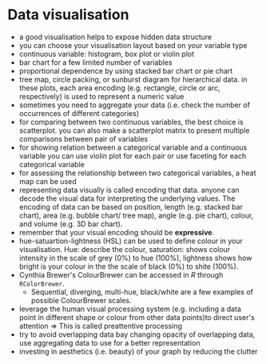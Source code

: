 # Data visualisation

- a good visualisation helps to expose hidden data structure
- you can choose your visualisation layout based on your variable type
 - continuous variable: histogram, box plot or violin plot
 - bar chart for a few limited number of variables
 - proportional dependence by using stacked bar chart or pie chart
 - tree map, circle packing, or sunburst diagram for hierarchical data. in these plots, each area encoding (e.g. rectangle, circle or arc, respectively) is used to represent a numeric value
- sometimes you need to aggregate your data (i.e. check the number of occurrences of different categories)
 - for comparing between two continuous variables, the best choice is scatterplot. you can also make a scatterplot matrix to present multiple comparisons between pair of variables
 - for showing relation between a categorical variable and a continuous variable you can use violin plot for each pair or use faceting for each categorical variable
 - for assessing the relationship between two categorical variables, a heat map can be used
- representing data visually is called encoding that data. anyone can decode the visual data for interpreting the underlying values. The encoding of data can be based on position, length (e.g. stacked bar chart), area (e.g. bubble chart/ tree map), angle (e.g. pie chart), colour, and volume (e.g. 3D bar chart).
 - remember that your visual encoding should be **expressive**.
 - hue-satuartion-lightness (HSL) can be used to define colour in your visualisation. Hue: describe the colour, saturation: shows colour intensity in the scale of grey (0%) to hue (100%), lightness shows how bright is your colour in the the scale of black (0%) to shite (100%).
 - Cynthia Brewer's ColourBrewer can be accessed in _R_ through `RColorBrewer`.
   - Sequential, diverging, multi-hue, black/white are a few examples of possible ColourBrewer scales.
- leverage the human visual processing system (e.g. including a data point in different shape or colour from other data points)to direct user's attention => This is called preattentive processing
- try to avoid overlapping data bay changing opacity of overlapping data, use aggregating data to use for a better representation
- investing in aesthetics (i.e. beauty) of your graph by reducing the clutter
